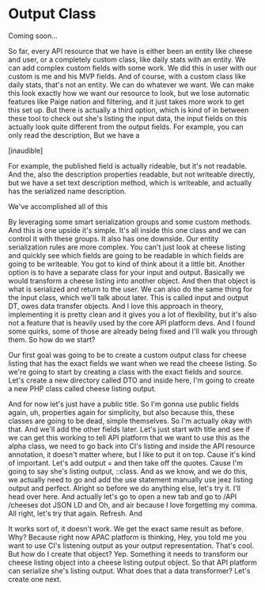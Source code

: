 # Output Class

Coming soon...

So far, every API resource that we have is either been an entity like cheese and
user, or a completely custom class, like daily stats with an entity. We can add
complex custom fields with some work. We did this in user with our custom is me and
his MVP fields. And of course, with a custom class like daily stats, that's not an
entity. We can do whatever we want. We can make this look exactly how we want our
resource to look, but we lose automatic features like Paige nation and filtering, and
it just takes more work to get this set up. But there is actually a third option,
which is kind of in between these tool to check out she's listing the input data, the
input fields on this actually look quite different from the output fields. For
example, you can only read the description, But we have a

[inaudible]

For example, the published field is actually rideable, but it's not readable. And
the, also the description properties readable, but not writeable directly, but we
have a set text description method, which is writeable, and actually has the
serialized name description.

We've accomplished all of this

By leveraging some smart serialization groups and some custom methods. And this is
one upside it's simple. It's all inside this one class and we can control it with
these groups. It also has one downside. Our entity serialization rules are more
complex. You can't just look at cheese listing and quickly see which fields are going
to be readable in which fields are going to be writeable. You got to kind of think
about it a little bit. Another option is to have a separate class for your input and
output. Basically we would transform a cheese listing into another object. And then
that object is what is serialized and return to the user. We can also do the same
thing for the input class, which we'll talk about later. This is called input and
output DT, owes data transfer objects. And I love this approach in theory,
implementing it is pretty clean and it gives you a lot of flexibility, but it's also
not a feature that is heavily used by the core API platform devs. And I found some
quirks, some of those are already being fixed and I'll walk you through them. So how
do we start?

Our first goal was going to be to create a custom output class for cheese listing
that has the exact fields we want when we read the cheese listing. So we're going to
start by creating a class with the exact fields and source. Let's create a new
directory called DTO and inside here, I'm going to create a new PHP class called
cheese listing output.

And for now let's just have a public title. So I'm gonna use public fields again, uh,
properties again for simplicity, but also because this, these classes are going to be
dead, simple themselves. So I'm actually okay with that. And we'll add the other
fields later. Let's just start with title and see if we can get this working to tell
API platform that we want to use this as the alpha class, we need to go back into
CI's listing and inside the API resource annotation, it doesn't matter where, but I
like to put it on top. Cause it's kind of important. Let's add output = and then take
off the quotes. Cause I'm going to say she's listing output, ::class. And as we know,
and we do this, we actually need to go and add the use statement manually use jeez
listing output and perfect. Alright so before we do anything else, let's try it. I'll
head over here. And actually let's go to open a new tab and go to /API /cheeses dot
JSON LD and Oh, and air because I love forgetting my comma. All right, let's try that
again. Refresh. And

It works sort of, it doesn't work. We get the exact same result as before. Why?
Because right now APAC platform is thinking, Hey, you told me you want to use CI's
listening output as your output representation. That's cool. But how do I create that
object? Yep. Something it needs to transform our cheese listing object into a cheese
listing output object. So that API platform can serialize she's listing output. What
does that a data transformer? Let's create one next.

